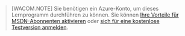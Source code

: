 > [WACOM.NOTE]
> Sie benötigen ein Azure-Konto, um dieses Lernprogramm durchführen zu können. Sie können [Ihre Vorteile für MSDN-Abonnenten aktivieren][] oder [sich für eine kostenlose Testversion anmelden][].

  [Ihre Vorteile für MSDN-Abonnenten aktivieren]: /en-us/pricing/member-offers/msdn-benefits-details/?WT.mc_id=A85619ABF
  [sich für eine kostenlose Testversion anmelden]: /en-us/pricing/free-trial/?WT.mc_id=A85619ABF
